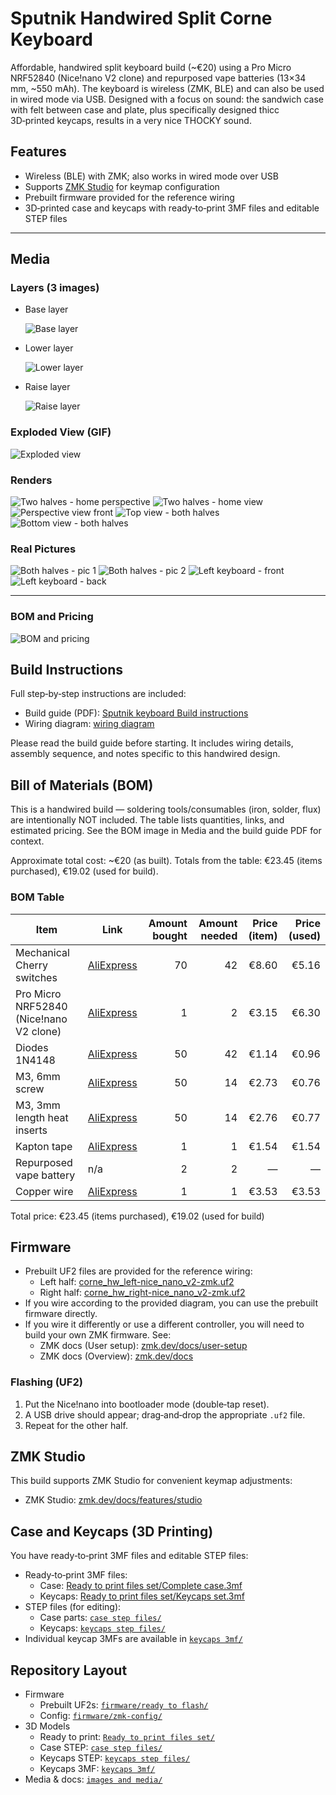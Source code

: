 # Sputnik Handwired Split Corne Keyboard

Affordable, handwired split keyboard build (~€20) using a Pro Micro NRF52840 (Nice!nano V2 clone) and repurposed vape batteries (13×34 mm, ~550 mAh). The keyboard is wireless (ZMK, BLE) and can also be used in wired mode via USB. Designed with a focus on sound: the sandwich case with felt between case and plate, plus specifically designed thicc 3D‑printed keycaps, results in a very nice THOCKY sound.

## Features
- Wireless (BLE) with ZMK; also works in wired mode over USB
- Supports [ZMK Studio](https://zmk.dev/docs/features/studio) for keymap configuration
- Prebuilt firmware provided for the reference wiring
- 3D‑printed case and keycaps with ready‑to‑print 3MF files and editable STEP files

---

## Media

### Layers (3 images)
- Base layer
  
  ![Base layer](<images and media/base layer.png>)
- Lower layer
  
  ![Lower layer](<images and media/lower layer.png>)
- Raise layer
  
  ![Raise layer](<images and media/raise layer.png>)



### Exploded View (GIF)
![Exploded view](<images and media/exploded view gif.gif>)

### Renders
![Two halves - home perspective](<images and media/2 halves home perspective view.png>)
![Two halves - home view](<images and media/2 halves home view.png>)
![Perspective view front](<images and media/perspective view front.png>)
![Top view - both halves](<images and media/top view both halfes.png>)
![Bottom view - both halves](<images and media/bottom view both halfes.png>)

### Real Pictures
![Both halves - pic 1](<images and media/pictures/both halfes pic 1.jpg>)
![Both halves - pic 2](<images and media/pictures/both halfes pic 2.jpg>)
![Left keyboard - front](<images and media/pictures/left keeb front.jpg>)
![Left keyboard - back](<images and media/pictures/left keeb back.jpg>)

---
### BOM and Pricing
![BOM and pricing](<images and media/BOM and price.png>)
## Build Instructions


Full step‑by‑step instructions are included:
- Build guide (PDF): [Sputnik keyboard Build instructions](<images and media/Sputnik keboard Build instructions.pdf>)
- Wiring diagram: [wiring diagram](<images and media/wiring diagram.jpg>)

Please read the build guide before starting. It includes wiring details, assembly sequence, and notes specific to this handwired design.

## Bill of Materials (BOM)
This is a handwired build — soldering tools/consumables (iron, solder, flux) are intentionally NOT included. The table lists quantities, links, and estimated pricing. See the BOM image in Media and the build guide PDF for context.

Approximate total cost: ~€20 (as built). Totals from the table: €23.45 (items purchased), €19.02 (used for build).

### BOM Table

| Item | Link | Amount bought | Amount needed | Price (item) | Price (used) |
|---|---|---:|---:|---:|---:|
| Mechanical Cherry switches | [AliExpress][bom-switches] | 70 | 42 | €8.60 | €5.16 |
| Pro Micro NRF52840 (Nice!nano V2 clone) | [AliExpress][bom-mcu] | 1 | 2 | €3.15 | €6.30 |
| Diodes 1N4148 | [AliExpress][bom-diodes] | 50 | 42 | €1.14 | €0.96 |
| M3, 6mm screw | [AliExpress][bom-screws] | 50 | 14 | €2.73 | €0.76 |
| M3, 3mm length heat inserts | [AliExpress][bom-inserts] | 50 | 14 | €2.76 | €0.77 |
| Kapton tape | [AliExpress][bom-kapton] | 1 | 1 | €1.54 | €1.54 |
| Repurposed vape battery | n/a | 2 | 2 | — | — |
| Copper wire | [AliExpress][bom-wire] | 1 | 1 | €3.53 | €3.53 |

Total price: €23.45 (items purchased), €19.02 (used for build)

[bom-switches]: https://www.aliexpress.com/item/1005007345651159.html?spm=a2g0o.productlist.main.3.1c0c5261aCURnr&algo_pvid=b00fd779-7665-47e9-ae03-470b540f6337&algo_exp_id=b00fd779-7665-47e9-ae03-470b540f6337-2&pdp_ext_f=%7B%22order%22%3A%226394%22%2C%22eval%22%3A%221%22%2C%22orig_sl_item_id%22%3A%221005007345651159%22%2C%22orig_item_id%22%3A%221005009261993092%22%2C%22fromPage%22%3A%22search%22%7D&pdp_npi=6%40dis%21EUR%215.95%212.98%21%21%2148.40%2124.20%21%40210384cc17589018536814612e5c26%2112000040355282124%21sea%21HR%216267174471%21X%211%210%21n_tag%3A-29919%3Bd%3Ae5d82de9%3Bm03_new_user%3A-29895&curPageLogUid=zCC6svikv5Hc&utparam-url=scene%3Asearch%7Cquery_from%3A%7Cx_object_id%3A1005007345651159%7C_p_origin_prod%3A1005009261993092
[bom-mcu]: https://www.aliexpress.com/item/1005006995289476.html?spm=a2g0o.productlist.main.3.54714221NO3mPU&algo_pvid=018aecb1-eafc-46ed-bf24-799c5e0c8c98&algo_exp_id=018aecb1-eafc-46ed-bf24-799c5e0c8c98-6&pdp_ext_f=%7B%22order%22%3A%221766%22%2C%22eval%22%3A%221%22%2C%22orig_sl_item_id%22%3A%221005006995289476%22%2C%22orig_item_id%22%3A%221005006599766097%22%2C%22fromPage%22%3A%22search%22%7D&pdp_npi=6%40dis%21EUR%216.30%213.15%21%21%2151.30%2125.65%21%402103835c17589020591883661e413f%2112000038985691707%21sea%21HR%216267174471%21X%211%210%21n_tag%3A-29919%3Bd%3Ae5d82de9%3Bm03_new_user%3A-29895&curPageLogUid=VJ4Cad4XkmFS&utparam-url=scene%3Asearch%7Cquery_from%3A%7Cx_object_id%3A1005006995289476%7C_p_origin_prod%3A1005006599766097
[bom-diodes]: https://www.aliexpress.com/item/1005006245109375.html?spm=a2g0o.productlist.main.7.5f80648d0kGwN4&algo_pvid=28c31425-6c38-46a6-8a23-bc7315cb9f00&algo_exp_id=28c31425-6c38-46a6-8a23-bc7315cb9f00-6&pdp_ext_f=%7B%22order%22%3A%22973%22%2C%22eval%22%3A%221%22%2C%22fromPage%22%3A%22search%22%7D&pdp_npi=6%40dis%21EUR%211.75%211.14%21%21%2114.21%219.26%21%402103919917589021056008905e2bbe%2112000036448323916%21sea%21HR%216267174471%21X%211%210%21n_tag%3A-29919%3Bd%3Ae5d82de9%3Bm03_new_user%3A-29895&curPageLogUid=OhJwy5f5LVsx&utparam-url=scene%3Asearch%7Cquery_from%3A%7Cx_object_id%3A1005006245109375%7C_p_origin_prod%3A
[bom-screws]: https://www.aliexpress.com/item/1005005070119421.html?spm=a2g0o.cart.0.0.29ce38daTZImhU&mp=1&pdp_npi=5%40dis%21EUR%21EUR%202.73%21EUR%202.73%21%21EUR%202.73%21%21%21%40211b81a317589021869796790e7203%2112000031519353292%21ct%21HR%216267174471%21%211%210&pdp_ext_f=%7B%22cart2PdpParams%22%3A%7B%22pdpBusinessMode%22%3A%22retail%22%7D%7D
[bom-inserts]: https://www.aliexpress.com/item/1005003582355741.html?spm=a2g0o.cart.0.0.29ce38daTZImhU&mp=1&pdp_npi=5%40dis%21EUR%21EUR%202.83%21EUR%202.76%21%21EUR%202.76%21%21%21%40211b81a317589021869796790e7203%2112000026370649726%21ct%21HR%216267174471%21%211%210
[bom-kapton]: https://www.aliexpress.com/item/1005007518587827.html?spm=a2g0o.productlist.main.2.202f49e3GVOXp0&algo_pvid=b11967b5-32c6-4440-93a4-052201d52ac3&algo_exp_id=b11967b5-32c6-4440-93a4-052201d52ac3-4&pdp_ext_f=%7B%22order%22%3A%2216925%22%2C%22eval%22%3A%221%22%2C%22fromPage%22%3A%22search%22%7D&pdp_npi=6%40dis%21EUR%211.54%211.54%21%21%2112.49%2112.49%21%402103891017590609061623435ece05%2112000041103956429%21sea%21HR%216267174471%21X%211%210%21n_tag%3A-29919%3Bd%3Ae5d82de9%3Bm03_new_user%3A-29895&curPageLogUid=FLnTGx29WStB&utparam-url=scene%3Asearch%7Cquery_from%3A%7Cx_object_id%3A1005007518587827%7C_p_origin_prod%3A
[bom-wire]: https://www.aliexpress.com/item/1005009078359338.html?spm=a2g0o.order_list.order_list_main.56.47741802kB9uqg

## Firmware
- Prebuilt UF2 files are provided for the reference wiring:
  - Left half: [corne_hw_left-nice_nano_v2-zmk.uf2](<firmware/ready to flash/corne_hw_left-nice_nano_v2-zmk.uf2>)
  - Right half: [corne_hw_right-nice_nano_v2-zmk.uf2](<firmware/ready to flash/corne_hw_right-nice_nano_v2-zmk.uf2>)
- If you wire according to the provided diagram, you can use the prebuilt firmware directly.
- If you wire it differently or use a different controller, you will need to build your own ZMK firmware. See:
  - ZMK docs (User setup): [zmk.dev/docs/user-setup](https://zmk.dev/docs/user-setup)
  - ZMK docs (Overview): [zmk.dev/docs](https://zmk.dev/docs)

### Flashing (UF2)
1. Put the Nice!nano into bootloader mode (double‑tap reset).
2. A USB drive should appear; drag‑and‑drop the appropriate `.uf2` file.
3. Repeat for the other half.

## ZMK Studio
This build supports ZMK Studio for convenient keymap adjustments:
- ZMK Studio: [zmk.dev/docs/features/studio](https://zmk.dev/docs/features/studio)

## Case and Keycaps (3D Printing)
You have ready‑to‑print 3MF files and editable STEP files:
- Ready‑to‑print 3MF files:
  - Case: [Ready to print files set/Complete case.3mf](<Ready to print files set/Complete case.3mf>)
  - Keycaps: [Ready to print files set/Keycaps set.3mf](<Ready to print files set/Keycaps set.3mf>)
- STEP files (for editing):
  - Case parts: [`case step files/`](<case step files/>)
  - Keycaps: [`keycaps step files/`](<keycaps step files/>)
- Individual keycap 3MFs are available in [`keycaps 3mf/`](<keycaps 3mf/>)

## Repository Layout
- Firmware
  - Prebuilt UF2s: [`firmware/ready to flash/`](<firmware/ready to flash/>)
  - Config: [`firmware/zmk-config/`](<firmware/zmk-config/>)
- 3D Models
  - Ready to print: [`Ready to print files set/`](<Ready to print files set/>)
  - Case STEP: [`case step files/`](<case step files/>)
  - Keycaps STEP: [`keycaps step files/`](<keycaps step files/>)
  - Keycaps 3MF: [`keycaps 3mf/`](<keycaps 3mf/>)
- Media & docs: [`images and media/`](<images and media/>)
